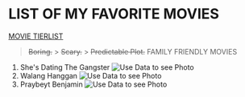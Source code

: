 # LIST OF MY FAVORITE MOVIES
[MOVIE TIERLIST](https://www.FMovies.com)
> ~~Boring.~~   > ~~Scary.~~ > ~~Predictable Plot.~~
> FAMILY FRIENDLY MOVIES
  

  
1. She's Dating The Gangster
![Use Data to see Photo](secret-movie-files-episode-2-820.jpeg)
3. Walang Hanggan
![Use Data to see Photo](Walang_Hanggan-titlecard.jpg)
5. Praybeyt Benjamin 
![Use Data to see Photo](Praybeytbenjofficial.jpg)









